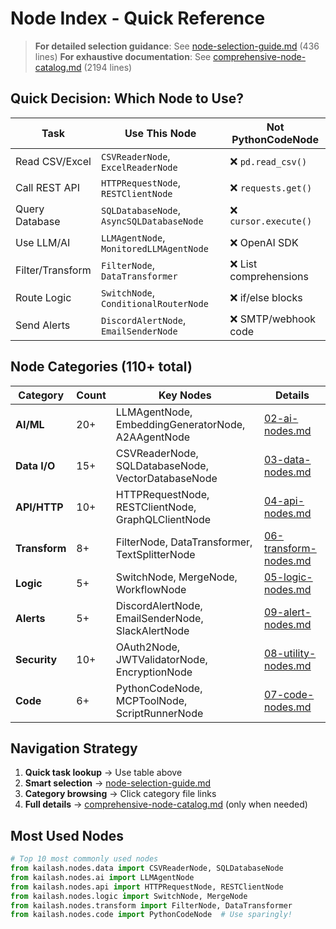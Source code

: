 # Node Index - Quick Reference

> **For detailed selection guidance**: See [node-selection-guide.md](node-selection-guide.md) (436 lines)
> **For exhaustive documentation**: See [comprehensive-node-catalog.md](comprehensive-node-catalog.md) (2194 lines)

## Quick Decision: Which Node to Use?

| Task | Use This Node | Not PythonCodeNode |
|------|---------------|-------------------|
| Read CSV/Excel | `CSVReaderNode`, `ExcelReaderNode` | ❌ `pd.read_csv()` |
| Call REST API | `HTTPRequestNode`, `RESTClientNode` | ❌ `requests.get()` |
| Query Database | `SQLDatabaseNode`, `AsyncSQLDatabaseNode` | ❌ `cursor.execute()` |
| Use LLM/AI | `LLMAgentNode`, `MonitoredLLMAgentNode` | ❌ OpenAI SDK |
| Filter/Transform | `FilterNode`, `DataTransformer` | ❌ List comprehensions |
| Route Logic | `SwitchNode`, `ConditionalRouterNode` | ❌ if/else blocks |
| Send Alerts | `DiscordAlertNode`, `EmailSenderNode` | ❌ SMTP/webhook code |

## Node Categories (110+ total)

| Category | Count | Key Nodes | Details |
|----------|-------|-----------|---------|
| **AI/ML** | 20+ | LLMAgentNode, EmbeddingGeneratorNode, A2AAgentNode | [02-ai-nodes.md](02-ai-nodes.md) |
| **Data I/O** | 15+ | CSVReaderNode, SQLDatabaseNode, VectorDatabaseNode | [03-data-nodes.md](03-data-nodes.md) |
| **API/HTTP** | 10+ | HTTPRequestNode, RESTClientNode, GraphQLClientNode | [04-api-nodes.md](04-api-nodes.md) |
| **Transform** | 8+ | FilterNode, DataTransformer, TextSplitterNode | [06-transform-nodes.md](06-transform-nodes.md) |
| **Logic** | 5+ | SwitchNode, MergeNode, WorkflowNode | [05-logic-nodes.md](05-logic-nodes.md) |
| **Alerts** | 5+ | DiscordAlertNode, EmailSenderNode, SlackAlertNode | [09-alert-nodes.md](09-alert-nodes.md) |
| **Security** | 10+ | OAuth2Node, JWTValidatorNode, EncryptionNode | [08-utility-nodes.md](08-utility-nodes.md) |
| **Code** | 6+ | PythonCodeNode, MCPToolNode, ScriptRunnerNode | [07-code-nodes.md](07-code-nodes.md) |

## Navigation Strategy

1. **Quick task lookup** → Use table above
2. **Smart selection** → [node-selection-guide.md](node-selection-guide.md)
3. **Category browsing** → Click category file links
4. **Full details** → [comprehensive-node-catalog.md](comprehensive-node-catalog.md) (only when needed)

## Most Used Nodes

```python
# Top 10 most commonly used nodes
from kailash.nodes.data import CSVReaderNode, SQLDatabaseNode
from kailash.nodes.ai import LLMAgentNode
from kailash.nodes.api import HTTPRequestNode, RESTClientNode
from kailash.nodes.logic import SwitchNode, MergeNode
from kailash.nodes.transform import FilterNode, DataTransformer
from kailash.nodes.code import PythonCodeNode  # Use sparingly!
```
